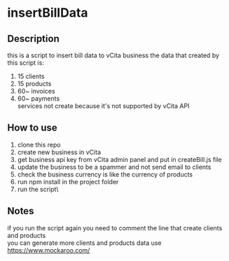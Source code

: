 # insertBillData

## Description
this is a script to insert bill data to vCita business
the data that created by this script is:
1. 15 clients
2. 15 products 
3. 60~ invoices
4. 60~ payments\
services not create because it's not supported by vCita API

## How to use
1. clone this repo
2. create new business in vCita
3. get business api key from vCita admin panel and put in createBill.js file
4. update the business to be a spammer and not send email to clients
5. check the business currency is like the currency of products
6. run npm install in the project folder
5. run the script\


## Notes
if you run the script again you need to comment the line that create clients and products\
you can generate more clients and products data use https://www.mockaroo.com/